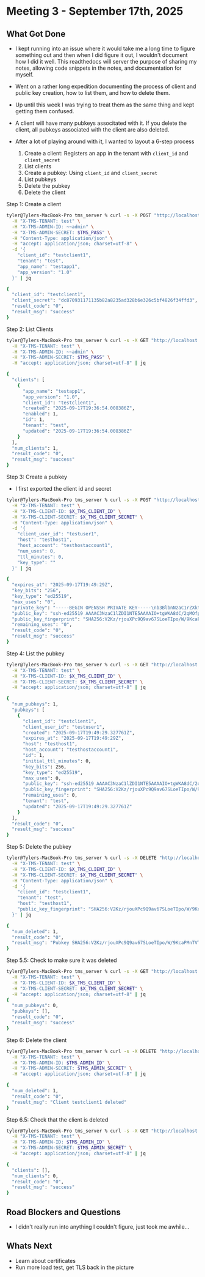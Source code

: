 # Meeting 3 - September 17th, 2025

## What Got Done

- I kept running into an issue where it would take me a long time to figure something out and then when I did figure it out, I wouldn't document how I did it well. This readthedocs will server the purpose of sharing my notes, allowing code snippets in the notes, and documentation for myself.

- Went on a rather long expedition documenting the process of client and public key creation, how to list them, and how to delete them.
- Up until this week I was trying to treat them as the same thing and kept getting them confused.
- A client will have many pubkeys associtated with it. If you delete the client, all pubkeys associated with the client are also deleted.
- After a lot of playing around with it, I wanted to layout a 6-step process
    1. Create a client: Registers an app in the tenant with `client_id` and `client_secret`
    2. List clients
    3. Create a pubkey: Using `client_id` and `client_secret`
    4. List pubkeys
    5. Delete the pubkey
    6. Delete the client
 
Step 1: Create a client

```bash
tyler@Tylers-MacBook-Pro tms_server % curl -s -X POST "http://localhost:3000/v1/tms/client" \
  -H "X-TMS-TENANT: test" \
  -H "X-TMS-ADMIN-ID: ~~admin" \
  -H "X-TMS-ADMIN-SECRET: $TMS_PASS" \
  -H "Content-Type: application/json" \
  -H "accept: application/json; charset=utf-8" \
  -d '{
    "client_id": "testclient1",
    "tenant": "test",
    "app_name": "testapp1",
    "app_version": "1.0"
  }' | jq

{
  "client_id": "testclient1",
  "client_secret": "dc870931171135b82a8235ad328b6e326c5bf4826f34ffd3",
  "result_code": "0",
  "result_msg": "success"
}
```

Step 2: List Clients

```bash
tyler@Tylers-MacBook-Pro tms_server % curl -s -X GET "http://localhost:3000/v1/tms/client/list" \
  -H "X-TMS-TENANT: test" \
  -H "X-TMS-ADMIN-ID: ~~admin" \
  -H "X-TMS-ADMIN-SECRET: $TMS_PASS" \
  -H "accept: application/json; charset=utf-8" | jq

{
  "clients": [
    {
      "app_name": "testapp1",
      "app_version": "1.0",
      "client_id": "testclient1",
      "created": "2025-09-17T19:36:54.008386Z",
      "enabled": 1,
      "id": 1,
      "tenant": "test",
      "updated": "2025-09-17T19:36:54.008386Z"
    }
  ],
  "num_clients": 1,
  "result_code": "0",
  "result_msg": "success"
}
```

Step 3: Create a pubkey
- I first exported the client id and secret

```bash
tyler@Tylers-MacBook-Pro tms_server % curl -s -X POST "http://localhost:3000/v1/tms/pubkeys/creds" \
  -H "X-TMS-TENANT: test" \
  -H "X-TMS-CLIENT-ID: $X_TMS_CLIENT_ID" \
  -H "X-TMS-CLIENT-SECRET: $X_TMS_CLIENT_SECRET" \
  -H "Content-Type: application/json" \
  -d '{
    "client_user_id": "testuser1",
    "host": "testhost1",
    "host_account": "testhostaccount1",
    "num_uses": 0,
    "ttl_minutes": 0,
    "key_type": ""
  }' | jq

{
  "expires_at": "2025-09-17T19:49:29Z",
  "key_bits": "256",
  "key_type": "ed25519",
  "max_uses": "0",
  "private_key": "-----BEGIN OPENSSH PRIVATE KEY-----\nb3BlbnNzaC1rZXktdjEAAAAABG5vbmUAAAAEbm9uZQAAAAAAAAABAAAAMwAAAAtzc2gtZW\nQyNTUxOQAAACDvrYFigPHQv9qjDn6e2auJWhlv7RACu/pARalSNJHRjAAAAIiWGvPolhrz\n6AAAAAtzc2gtZWQyNTUxOQAAACDvrYFigPHQv9qjDn6e2auJWhlv7RACu/pARalSNJHRjA\nAAAECQZpdJY2CWjumG2l+m47SU5kegIapuiWE5clxBJtlKl++tgWKA8dC/2qMOfp7Zq4la\nGW/tEAK7+kBFqVI0kdGMAAAAAAECAwQF\n-----END OPENSSH PRIVATE KEY-----\n",
  "public_key": "ssh-ed25519 AAAAC3NzaC1lZDI1NTE5AAAAIO+tgWKA8dC/2qMOfp7Zq4laGW/tEAK7+kBFqVI0kdGM",
  "public_key_fingerprint": "SHA256:V2Kz/rjouXPc9Q9av67SLoeTIpo/W/9KcaPMnTVTLaw",
  "remaining_uses": "0",
  "result_code": "0",
  "result_msg": "success"
}
```

Step 4: List the pubkey

```bash
tyler@Tylers-MacBook-Pro tms_server % curl -s -X GET "http://localhost:3000/v1/tms/pubkeys/list" \
  -H "X-TMS-TENANT: test" \
  -H "X-TMS-CLIENT-ID: $X_TMS_CLIENT_ID" \
  -H "X-TMS-CLIENT-SECRET: $X_TMS_CLIENT_SECRET" \
  -H "accept: application/json; charset=utf-8" | jq

{
  "num_pubkeys": 1,
  "pubkeys": [
    {
      "client_id": "testclient1",
      "client_user_id": "testuser1",
      "created": "2025-09-17T19:49:29.327761Z",
      "expires_at": "2025-09-17T19:49:29Z",
      "host": "testhost1",
      "host_account": "testhostaccount1",
      "id": 1,
      "initial_ttl_minutes": 0,
      "key_bits": 256,
      "key_type": "ed25519",
      "max_uses": 0,
      "public_key": "ssh-ed25519 AAAAC3NzaC1lZDI1NTE5AAAAIO+tgWKA8dC/2qMOfp7Zq4laGW/tEAK7+kBFqVI0kdGM",
      "public_key_fingerprint": "SHA256:V2Kz/rjouXPc9Q9av67SLoeTIpo/W/9KcaPMnTVTLaw",
      "remaining_uses": 0,
      "tenant": "test",
      "updated": "2025-09-17T19:49:29.327761Z"
    }
  ],
  "result_code": "0",
  "result_msg": "success"
}
```

Step 5: Delete the pubkey
```bash
tyler@Tylers-MacBook-Pro tms_server % curl -s -X DELETE "http://localhost:3000/v1/tms/pubkeys/del" \
  -H "X-TMS-TENANT: test" \
  -H "X-TMS-CLIENT-ID: $X_TMS_CLIENT_ID" \
  -H "X-TMS-CLIENT-SECRET: $X_TMS_CLIENT_SECRET" \
  -H "Content-Type: application/json" \
  -d '{
    "client_id": "testclient1",
    "tenant": "test",
    "host": "testhost1",
    "public_key_fingerprint": "SHA256:V2Kz/rjouXPc9Q9av67SLoeTIpo/W/9KcaPMnTVTLaw"
  }' | jq

{
  "num_deleted": 1,
  "result_code": "0",
  "result_msg": "Pubkey SHA256:V2Kz/rjouXPc9Q9av67SLoeTIpo/W/9KcaPMnTVTLaw for host testhost1 deleted"
}
```
Step 5.5: Check to make sure it was deleted

```bash
tyler@Tylers-MacBook-Pro tms_server % curl -s -X GET "http://localhost:3000/v1/tms/pubkeys/list" \
  -H "X-TMS-TENANT: test" \
  -H "X-TMS-CLIENT-ID: $X_TMS_CLIENT_ID" \
  -H "X-TMS-CLIENT-SECRET: $X_TMS_CLIENT_SECRET" \
  -H "accept: application/json; charset=utf-8" | jq
{
  "num_pubkeys": 0,
  "pubkeys": [],
  "result_code": "0",
  "result_msg": "success"
}
```

Step 6: Delete the client

```bash
tyler@Tylers-MacBook-Pro tms_server % curl -s -X DELETE "http://localhost:3000/v1/tms/client/del/testclient1" \
  -H "X-TMS-TENANT: test" \
  -H "X-TMS-ADMIN-ID: $TMS_ADMIN_ID" \
  -H "X-TMS-ADMIN-SECRET: $TMS_ADMIN_SECRET" \
  -H "accept: application/json; charset=utf-8" | jq

{
  "num_deleted": 1,
  "result_code": "0",
  "result_msg": "Client testclient1 deleted"
}
```

Step 6.5: Check that the client is deleted
```bash
tyler@Tylers-MacBook-Pro tms_server % curl -s -X GET "http://localhost:3000/v1/tms/client/list" \
  -H "X-TMS-TENANT: test" \
  -H "X-TMS-ADMIN-ID: $TMS_ADMIN_ID" \
  -H "X-TMS-ADMIN-SECRET: $TMS_ADMIN_SECRET" \
  -H "accept: application/json; charset=utf-8" | jq

{
  "clients": [],
  "num_clients": 0,
  "result_code": "0",
  "result_msg": "success"
}
```

## Road Blockers and Questions

- I didn't really run into anything I couldn't figure, just took me awhile...

## Whats Next

- Learn about certificates
- Run more load test, get TLS back in the picture
